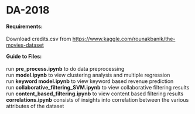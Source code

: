 # DA-2018
<b>Requirements:</b><br/><br/>
  Download credits.csv from https://www.kaggle.com/rounakbanik/the-movies-dataset

<b>Guide to Files:</b><br/><br/>
  run <b>pre_process.ipynb</b> to do data preprocessing<br/>
  run <b>model.ipynb</b> to view clustering analysis and multiple regression<br/>
  run <b>keyword model.ipynb</b> to view keyword based revenue prediction<br/>
  run <b>collaborative_filtering_SVM.ipynb</b> to view collaborative filtering results<br/>
  run <b>content_based_filtering.ipynb</b> to view content based filtering results<br/>
  <b>correlations.ipynb</b> consists of insights into correlation between the various attributes of the dataset<br/>
